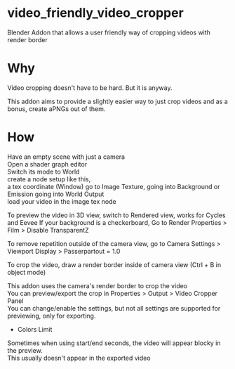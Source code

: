 # video_friendly_video_cropper
 Blender Addon that allows a user friendly way of cropping videos with render border

# Why
Video cropping doesn't have to be hard. But it is anyway.

This addon aims to provide a slightly easier way to just crop videos and as a bonus, create aPNGs out of them.

# How
Have an empty scene with just a camera  
Open a shader graph editor  
Switch its mode to World  
create a node setup like this,  
a tex coordinate (Window) go to Image Texture, going into Background or Emission going into World Output  
load your video in the image tex node

To preview the video in 3D view, switch to Rendered view, works for Cycles and Eevee
If your background is a checkerboard, Go to Render Properties > Film > Disable TransparentZ

To remove repetition outside of the camera view, go to Camera Settings > Viewport Display > Passerpartout = 1.0

To crop the video, draw a render border inside of camera view (Ctrl + B in object mode)

This addon uses the camera's render border to crop the video  
You can preview/export the crop in Properties > Output > Video Cropper Panel  
You can change/enable the settings, but not all settings are supported for previewing, only for exporting.  
* Colors Limit

Sometimes when using start/end seconds, the video will appear blocky in the preview.  
This usually doesn't appear in the exported video